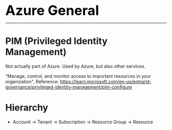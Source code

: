 **<span style="font-size:3em;color:black">Azure General</span>**
***

# PIM (Privileged Identity Management)

Not actually part of Azure.  Used by Azure, but also other services.

"Manage, control, and monitor access to important resources in your organization", Reference: https://learn.microsoft.com/en-us/entra/id-governance/privileged-identity-management/pim-configure

# Hierarchy
- Account → Tenant → Subscription → Resource Group → Resource